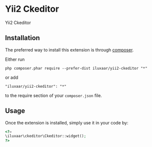 Yii2 Ckeditor
===============
Yii2 Ckeditor

Installation
------------

The preferred way to install this extension is through [composer](http://getcomposer.org/download/).

Either run

```
php composer.phar require --prefer-dist iluxaar/yii2-ckeditor "*"
```

or add

```
"iluxaar/yii2-ckeditor": "*"
```

to the require section of your `composer.json` file.


Usage
-----

Once the extension is installed, simply use it in your code by:

```php
<?=
\iluxaar\ckeditor\Ckeditor::widget();
?>
```